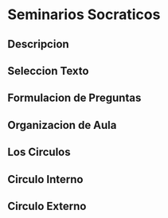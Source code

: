 # Seminarios Socraticos

## Descripcion

## Seleccion Texto

## Formulacion de Preguntas

## Organizacion de Aula

## Los Circulos

## Circulo Interno

## Circulo Externo
